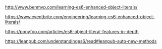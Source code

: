 http://www.benmvp.com/learning-es6-enhanced-object-literals/

https://www.eventbrite.com/engineering/learning-es6-enhanced-object-literals/

https://ponyfoo.com/articles/es6-object-literal-features-in-depth


https://leanpub.com/understandinges6/read#leanpub-auto-new-methods
